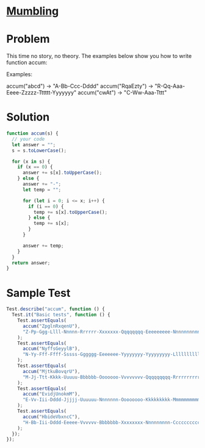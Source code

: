 # [Mumbling](https://www.codewars.com/kata/5667e8f4e3f572a8f2000039/)

# Problem

This time no story, no theory. The examples below show you how to write function accum:

Examples:

accum("abcd") -> "A-Bb-Ccc-Dddd"
accum("RqaEzty") -> "R-Qq-Aaa-Eeee-Zzzzz-Tttttt-Yyyyyyy"
accum("cwAt") -> "C-Ww-Aaa-Tttt"

# Solution

```js
function accum(s) {
  // your code
  let answer = "";
  s = s.toLowerCase();

  for (x in s) {
    if (x == 0) {
      answer += s[x].toUpperCase();
    } else {
      answer += "-";
      let temp = "";

      for (let i = 0; i <= x; i++) {
        if (i == 0) {
          temp += s[x].toUpperCase();
        } else {
          temp += s[x];
        }
      }

      answer += temp;
    }
  }
  return answer;
}
```

# Sample Test

```js
Test.describe("accum", function () {
  Test.it("Basic tests", function () {
    Test.assertEquals(
      accum("ZpglnRxqenU"),
      "Z-Pp-Ggg-Llll-Nnnnn-Rrrrrr-Xxxxxxx-Qqqqqqqq-Eeeeeeeee-Nnnnnnnnnn-Uuuuuuuuuuu"
    );
    Test.assertEquals(
      accum("NyffsGeyylB"),
      "N-Yy-Fff-Ffff-Sssss-Gggggg-Eeeeeee-Yyyyyyyy-Yyyyyyyyy-Llllllllll-Bbbbbbbbbbb"
    );
    Test.assertEquals(
      accum("MjtkuBovqrU"),
      "M-Jj-Ttt-Kkkk-Uuuuu-Bbbbbb-Ooooooo-Vvvvvvvv-Qqqqqqqqq-Rrrrrrrrrr-Uuuuuuuuuuu"
    );
    Test.assertEquals(
      accum("EvidjUnokmM"),
      "E-Vv-Iii-Dddd-Jjjjj-Uuuuuu-Nnnnnnn-Oooooooo-Kkkkkkkkk-Mmmmmmmmmm-Mmmmmmmmmmm"
    );
    Test.assertEquals(
      accum("HbideVbxncC"),
      "H-Bb-Iii-Dddd-Eeeee-Vvvvvv-Bbbbbbb-Xxxxxxxx-Nnnnnnnnn-Cccccccccc-Ccccccccccc"
    );
  });
});
```
